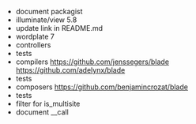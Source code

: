 * document packagist
* illuminate/view 5.8
 * update link in README.md
* wordplate 7
* controllers
 * tests
* compilers https://github.com/jenssegers/blade https://github.com/adelynx/blade
 * tests
* composers https://github.com/benjamincrozat/blade
 * tests
* filter for is_multisite
* document __call
